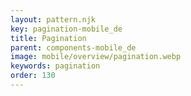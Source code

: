 ```yaml
---
layout: pattern.njk
key: pagination-mobile_de
title: Pagination
parent: components-mobile_de
image: mobile/overview/pagination.webp
keywords: pagination
order: 130
---
```


